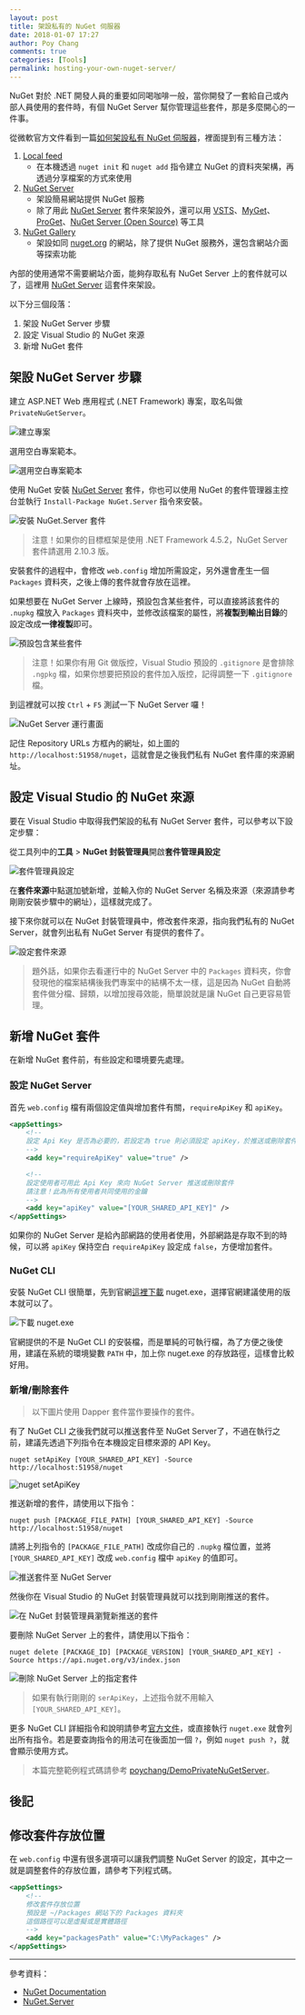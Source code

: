 ```yaml
---
layout: post
title: 架設私有的 NuGet 伺服器
date: 2018-01-07 17:27
author: Poy Chang
comments: true
categories: [Tools]
permalink: hosting-your-own-nuget-server/
---
```

NuGet 對於 .NET 開發人員的重要如同喝咖啡一般，當你開發了一套給自己或內部人員使用的套件時，有個 NuGet Server 幫你管理這些套件，那是多麼開心的一件事。

從微軟官方文件看到一篇[如何架設私有 NuGet 伺服器](https://docs.microsoft.com/zh-tw/nuget/hosting-packages/overview?WT.mc_id=DT-MVP-5003022)，裡面提到有三種方法：

1. [Local feed](https://docs.microsoft.com/zh-tw/nuget/hosting-packages/local-feeds?WT.mc_id=DT-MVP-5003022)
	* 在本機透過 `nuget init` 和 `nuget add` 指令建立 NuGet 的資料夾架構，再透過分享檔案的方式來使用
2. [NuGet Server](https://docs.microsoft.com/zh-tw/nuget/hosting-packages/nuget-server?WT.mc_id=DT-MVP-5003022)
	* 架設簡易網站提供 NuGet 服務
	* 除了用此 [NuGet Server](http://nugetserver.net/) 套件來架設外，還可以用 [VSTS](https://www.visualstudio.com/docs/package/nuget/publish)、[MyGet](http://myget.org/)、[ProGet](http://inedo.com/proget)、[NuGet Server (Open Source)](http://nuget-server.net/) 等工具
3. [NuGet Gallery](https://github.com/NuGet/NuGetGallery#build-and-run-the-gallery-in-arbitrary-number-easy-steps)
	* 架設如同 [nuget.org](https://www.nuget.org/) 的網站，除了提供 NuGet 服務外，還包含網站介面等探索功能

內部的使用通常不需要網站介面，能夠存取私有 NuGet Server 上的套件就可以了，這裡用 [NuGet Server](http://nugetserver.net/) 這套件來架設。

以下分三個段落：

1. 架設 NuGet Server 步驟
2. 設定 Visual Studio 的 NuGet 來源
3. 新增 NuGet 套件

## 架設 NuGet Server 步驟

建立 ASP.NET Web 應用程式 (.NET Framework) 專案，取名叫做 `PrivateNuGetServer`。

![建立專案](https://i.imgur.com/zSn1Qtp.png)

選用空白專案範本。

![選用空白專案範本](https://i.imgur.com/4P1uJP3.png)

使用 NuGet 安裝 [NuGet Server](https://www.nuget.org/packages/NuGet.Server/) 套件，你也可以使用 NuGet 的套件管理器主控台並執行 `Install-Package NuGet.Server` 指令來安裝。

![安裝 NuGet.Server 套件](https://i.imgur.com/xuv5IYe.png)

>注意！如果你的目標框架是使用 .NET Framework 4.5.2，NuGet Server 套件請選用 2.10.3 版。

安裝套件的過程中，會修改 `web.config` 增加所需設定，另外還會產生一個 `Packages` 資料夾，之後上傳的套件就會存放在這裡。

如果想要在 NuGet Server 上線時，預設包含某些套件，可以直接將該套件的 `.nupkg` 檔放入 `Packages` 資料夾中，並修改該檔案的屬性，將**複製到輸出目錄**的設定改成**一律複製**即可。

![預設包含某些套件](https://i.imgur.com/Pe6LdXk.png)

>注意！如果你有用 Git 做版控，Visual Studio 預設的 `.gitignore` 是會排除 `.ngpkg` 檔，如果你想要把預設的套件加入版控，記得調整一下 `.gitignore` 檔。

到這裡就可以按 `Ctrl` + `F5` 測試一下 NuGet Server 囉！

![NuGet Server 運行畫面](https://i.imgur.com/RjTB2vg.png)

記住 Repository URLs 方框內的網址，如上圖的 `http://localhost:51958/nuget`，這就會是之後我們私有 NuGet 套件庫的來源網址。 

## 設定 Visual Studio 的 NuGet 來源

要在 Visual Studio 中取得我們架設的私有 NuGet Server 套件，可以參考以下設定步驟：

從工具列中的**工具** > **NuGet 封裝管理員**開啟**套件管理員設定**

![套件管理員設定](https://i.imgur.com/93zWpcG.png)

在**套件來源**中點選加號新增，並輸入你的 NuGet Server 名稱及來源（來源請參考剛剛安裝步驟中的網址），這樣就完成了。

接下來你就可以在 NuGet 封裝管理員中，修改套件來源，指向我們私有的 NuGet Server，就會列出私有 NuGet Server 有提供的套件了。

![設定套件來源](https://i.imgur.com/wRzylSy.png)

>題外話，如果你去看運行中的 NuGet Server 中的 `Packages` 資料夾，你會發現他的檔案結構後我們專案中的結構不太一樣，這是因為 NuGet 自動將套件做分檔、歸類，以增加搜尋效能，簡單說就是讓 NuGet 自己更容易管理。

## 新增 NuGet 套件

在新增 NuGet 套件前，有些設定和環境要先處理。

### 設定 NuGet Server

首先 `web.config` 檔有兩個設定值與增加套件有關，`requireApiKey` 和 `apiKey`。

```xml
<appSettings>
    <!--
    設定 Api Key 是否為必要的，若設定為 true 則必須設定 apiKey，於推送或刪除套件時使用
    -->
    <add key="requireApiKey" value="true" />

    <!--
    設定使用者可用此 Api Key 來向 NuGet Server 推送或刪除套件
    請注意！此為所有使用者共同使用的金鑰
    -->
    <add key="apiKey" value="[YOUR_SHARED_API_KEY]" />
</appSettings>
```
 
如果你的 NuGet Server 是給內部網路的使用者使用，外部網路是存取不到的時候，可以將 `apiKey` 保持空白 `requireApiKey` 設定成 `false`，方便增加套件。

### NuGet CLI

安裝 NuGet CLI 很簡單，先到官網[這裡下載](https://www.nuget.org/downloads) nuget.exe，選擇官網建議使用的版本就可以了。

![下載 nuget.exe](https://i.imgur.com/iTPZBW5.png)

官網提供的不是 NuGet CLI 的安裝檔，而是單純的可執行檔，為了方便之後使用，建議在系統的環境變數 `PATH` 中，加上你 nuget.exe 的存放路徑，這樣會比較好用。

### 新增/刪除套件

>以下圖片使用 Dapper 套件當作要操作的套件。

有了 NuGet CLI 之後我們就可以推送套件至 NuGet Server了，不過在執行之前，建議先透過下列指令在本機設定目標來源的 API Key。 

```
nuget setApiKey [YOUR_SHARED_API_KEY] -Source http://localhost:51958/nuget
```

![nuget setApiKey](https://i.imgur.com/SbzNU0Z.png)

推送新增的套件，請使用以下指令：

```
nuget push [PACKAGE_FILE_PATH] [YOUR_SHARED_API_KEY] -Source http://localhost:51958/nuget
```

請將上列指令的 `[PACKAGE_FILE_PATH]` 改成你自己的 `.nupkg` 檔位置，並將 `[YOUR_SHARED_API_KEY]` 改成 `web.config` 檔中 `apiKey` 的值即可。

![推送套件至 NuGet Server](https://i.imgur.com/2zR9xaR.png)

然後你在 Visual Studio 的 NuGet 封裝管理員就可以找到剛剛推送的套件。

![在 NuGet 封裝管理員瀏覽新推送的套件](https://i.imgur.com/b6jhTu2.png)

要刪除 NuGet Server 上的套件，請使用以下指令：

```
nuget delete [PACKAGE_ID] [PACKAGE_VERSION] [YOUR_SHARED_API_KEY] -Source https://api.nuget.org/v3/index.json
```

![刪除 NuGet Server 上的指定套件](https://i.imgur.com/SjWwkDK.png)

>如果有執行剛剛的 `serApiKey`，上述指令就不用輸入 `[YOUR_SHARED_API_KEY]`。

更多 NuGet CLI 詳細指令和說明請參考[官方文件](https://docs.microsoft.com/en-us/nuget/tools/nuget-exe-cli-reference?WT.mc_id=DT-MVP-5003022)，或直接執行 `nuget.exe` 就會列出所有指令。若是要查詢指令的用法可在後面加一個 `?`，例如 `nuget push ?`，就會顯示使用方式。

>本篇完整範例程式碼請參考 [poychang/DemoPrivateNuGetServer](https://github.com/poychang/DemoPrivateNuGetServer)。

## 後記

## 修改套件存放位置

在 `web.config` 中還有很多選項可以讓我們調整 NuGet Server 的設定，其中之一就是調整套件的存放位置，請參考下列程式碼。

```xml
<appSettings>
    <!--
    修改套件存放位置
    預設是 ~/Packages 網站下的 Packages 資料夾
    這個路徑可以是虛擬或是實體路徑
    -->
    <add key="packagesPath" value="C:\MyPackages" />
</appSettings>
```

----------

參考資料：

* [NuGet Documentation](https://docs.microsoft.com/zh-tw/nuget/?WT.mc_id=DT-MVP-5003022)
* [NuGet.Server](http://nugetserver.net/)


